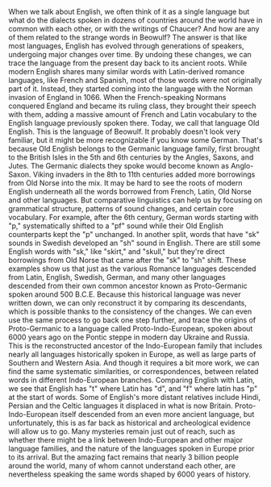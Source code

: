 When we talk about English, we often think of it as a single language but what do the dialects spoken in dozens of countries around the world have in common with each other, or with the writings of Chaucer? And how are any of them related to the strange words in Beowulf? The answer is that like most languages, English has evolved  through generations of speakers, undergoing major changes over time. By undoing these changes, we can trace the language  from the present day back to its ancient roots. While modern English  shares many similar words with Latin-derived romance languages, like French and Spanish, most of those words  were not originally part of it. Instead, they started coming  into the language with the Norman invasion  of England in 1066. When the French-speaking Normans conquered England and became its ruling class, they brought their speech with them, adding a massive amount  of French and Latin vocabulary to the English language  previously spoken there. Today, we call that language Old English. This is the language of Beowulf. It probably doesn't look very familiar, but it might be more recognizable if you know some German. That's because Old English belongs to the Germanic language family, first brought to the British Isles in the 5th and 6th centuries by the Angles, Saxons, and Jutes. The Germanic dialects they spoke would become known as Anglo-Saxon. Viking invaders in the 8th  to 11th centuries added more borrowings  from Old Norse into the mix. It may be hard to see the roots of modern English underneath all the words borrowed from French, Latin, Old Norse  and other languages. But comparative linguistics can help us by focusing on grammatical structure, patterns of sound changes, and certain core vocabulary. For example, after the 6th century, German words starting with "p," systematically shifted to a "pf" sound while their Old English counterparts kept the "p" unchanged. In another split, words  that have "sk" sounds in Swedish developed an "sh" sound in English. There are still some English  words with "sk," like "skirt," and "skull," but they're direct borrowings  from Old Norse that came after the "sk" to "sh" shift. These examples show us that just as the various Romance languages descended from Latin, English, Swedish, German,  and many other languages descended from their own common ancestor known as Proto-Germanic spoken around 500 B.C.E. Because this historical language was never written down, we can only reconstruct it  by comparing its descendants, which is possible thanks  to the consistency of the changes. We can even use the same process to go back one step further, and trace the origins of Proto-Germanic to a language called Proto-Indo-European, spoken about 6000 years ago on the Pontic steppe  in modern day Ukraine and Russia. This is the reconstructed ancestor of the Indo-European family that includes nearly all languages historically spoken in Europe, as well as large parts of Southern and Western Asia. And though it requires a bit more work, we can find the same systematic  similarities, or correspondences, between related words in different Indo-European branches. Comparing English with Latin, we see that English has "t"  where Latin has "d", and "f" where latin has "p" at the start of words. Some of English's more distant relatives include Hindi, Persian and the Celtic languages it displaced in what is now Britain. Proto-Indo-European itself descended from an even more ancient language, but unfortunately, this is as far back as historical and archeological evidence will allow us to go. Many mysteries remain just out of reach, such as whether there might be a link between Indo-European and other major language families, and the nature of the languages spoken in Europe prior to its arrival. But the amazing fact remains that nearly 3 billion people around the world, many of whom cannot understand each other, are nevertheless speaking the same words shaped by 6000 years of history. 